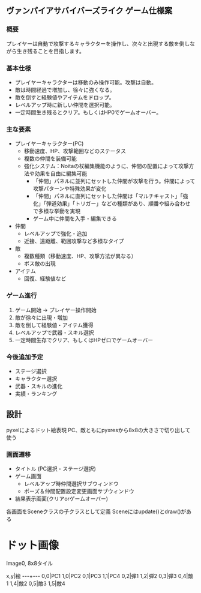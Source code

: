 
## ヴァンパイアサバイバーズライク ゲーム仕様案

### 概要
プレイヤーは自動で攻撃するキャラクターを操作し、次々と出現する敵を倒しながら生き残ることを目指します。

### 基本仕様
- プレイヤーキャラクターは移動のみ操作可能。攻撃は自動。
- 敵は時間経過で増加し、徐々に強くなる。
- 敵を倒すと経験値やアイテムをドロップ。
- レベルアップ時に新しい仲間を選択可能。
- 一定時間生き残るとクリア。もしくはHP0でゲームオーバー。

### 主な要素
- プレイヤーキャラクター(PC)
	- 移動速度、HP、攻撃範囲などのステータス
	- 複数の仲間を装備可能
	- 強化システム：Noitaの杖編集機能のように、仲間の配置によって攻撃方法や効果を自由に編集可能
		- 「仲間」パネルに並列にセットした仲間が攻撃を行う。仲間によって攻撃パターンや特殊効果が変化
		- 「仲間」パネルに直列にセットした仲間は「マルチキャスト」「強化」「弾道効果」「トリガー」などの種類があり、順番や組み合わせで多様な挙動を実現
		- ゲーム中に仲間を入手・編集できる
- 仲間
	- レベルアップで強化・追加
	- 近接、遠距離、範囲攻撃など多様なタイプ
- 敵
	- 複数種類（移動速度、HP、攻撃方法が異なる）
	- ボス敵の出現
- アイテム
	- 回復、経験値など

### ゲーム進行
1. ゲーム開始 → プレイヤー操作開始
2. 敵が徐々に出現・増加
3. 敵を倒して経験値・アイテム獲得
4. レベルアップで武器・スキル選択
5. 一定時間生存でクリア、もしくはHPゼロでゲームオーバー

### 今後追加予定
- ステージ選択
- キャラクター選択
- 武器・スキルの進化
- 実績・ランキング

## 設計

pyxelによるドット絵表現
PC、敵ともにpyxresから8x8の大きさで切り出して使う

### 画面遷移

* タイトル (PC選択・ステージ選択)
* ゲーム画面
  * レベルアップ時仲間選択サブウィンドウ
  * ポーズ＆仲間配置設定変更画面サブウィンドウ
* 結果表示画面(クリアorゲームオーバー)

各画面をSceneクラスの子クラスとして定義
Sceneにはupdate()とdraw()がある

# ドット画像

Image0, 8x8タイル

x,y|絵
---+---
0,0|PC1
1,0|PC2
0,1|PC3
1,1|PC4
0,2|弾1
1,2|弾2
0,3|弾3
0,4|敵1
1,4|敵2
0,5|敵3
1,5|敵4
